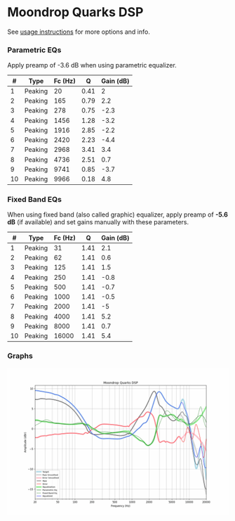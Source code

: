 # Moondrop Quarks DSP
See [usage instructions](https://github.com/jaakkopasanen/AutoEq#usage) for more options and info.

### Parametric EQs
Apply preamp of -3.6 dB when using parametric equalizer.

|   # | Type    |   Fc (Hz) |    Q |   Gain (dB) |
|-----|---------|-----------|------|-------------|
|   1 | Peaking |        20 | 0.41 |         2   |
|   2 | Peaking |       165 | 0.79 |         2.2 |
|   3 | Peaking |       278 | 0.75 |        -2.3 |
|   4 | Peaking |      1456 | 1.28 |        -3.2 |
|   5 | Peaking |      1916 | 2.85 |        -2.2 |
|   6 | Peaking |      2420 | 2.23 |        -4.4 |
|   7 | Peaking |      2968 | 3.41 |         3.4 |
|   8 | Peaking |      4736 | 2.51 |         0.7 |
|   9 | Peaking |      9741 | 0.85 |        -3.7 |
|  10 | Peaking |      9966 | 0.18 |         4.8 |

### Fixed Band EQs
When using fixed band (also called graphic) equalizer, apply preamp of **-5.6 dB** (if available) and set gains manually with these parameters.

|   # | Type    |   Fc (Hz) |    Q |   Gain (dB) |
|-----|---------|-----------|------|-------------|
|   1 | Peaking |        31 | 1.41 |         2.1 |
|   2 | Peaking |        62 | 1.41 |         0.6 |
|   3 | Peaking |       125 | 1.41 |         1.5 |
|   4 | Peaking |       250 | 1.41 |        -0.8 |
|   5 | Peaking |       500 | 1.41 |        -0.7 |
|   6 | Peaking |      1000 | 1.41 |        -0.5 |
|   7 | Peaking |      2000 | 1.41 |        -5   |
|   8 | Peaking |      4000 | 1.41 |         5.2 |
|   9 | Peaking |      8000 | 1.41 |         0.7 |
|  10 | Peaking |     16000 | 1.41 |         5.4 |

### Graphs
![](./Moondrop%20Quarks%20DSP.png)
